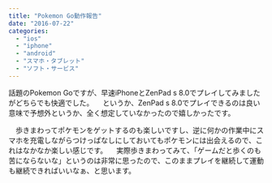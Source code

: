 ```yaml
---
title: "Pokemon Go動作報告"
date: "2016-07-22"
categories: 
  - "ios"
  - "iphone"
  - "android"
  - "スマホ・タブレット"
  - "ソフト・サービス"
---
```


話題のPokemon Goですが、早速iPhoneとZenPad s 8.0でプレイしてみましたがどちらでも快適でした。 　というか、ZenPad s 8.0でプレイできるのは良い意味で予想外というか、全く想定していなかったので嬉しかったです。

　歩きまわってポケモンをゲットするのも楽しいですし、逆に何かの作業中にスマホを充電しながらつけっぱなしにしておいてもポケモンには出会えるので、これはなかなか楽しい感じです。 　実際歩きまわってみて、「ゲームだと歩くのも苦にならないな」というのは非常に思ったので、このままプレイを継続して運動も継続できればいいなぁ、と思います。
